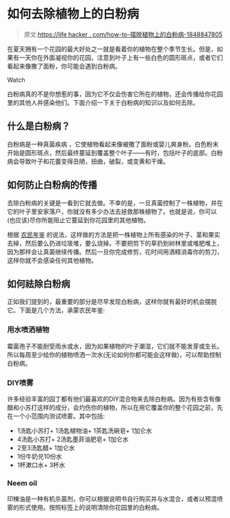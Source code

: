 # 如何去除植物上的白粉病

> 原文:[https://life hacker . com/how-to-摆脱植物上的白粉病-1848847805](https://lifehacker.com/how-to-get-rid-of-powdery-mildew-on-your-plants-1848847805)

在夏天拥有一个花园的最大好处之一就是看着你的植物在整个季节生长。但是，如果有一天你在外面凝视你的花园，注意到叶子上有一些白色的圆形斑点，或者它们看起来像撒了面粉，你可能会遇到白粉病。

Watch

白粉病真的不是你想惹的事，因为它不仅会伤害它所在的植物，还会传播给你花园里的其他人并感染他们。下面介绍一下关于白粉病的知识以及如何去除。

## 什么是白粉病？

白粉病是一种真菌疾病 ，它使植物看起来像被撒了面粉或婴儿爽身粉。白色粉末开始是圆形斑点，然后最终蔓延到覆盖整个叶子——有时，包括叶子的底部。白粉病会导致叶子和花蕾变得丑陋，扭曲，破裂，或变黄和干燥。

## 如何防止白粉病的传播

去除白粉病的关键是一看到它就去做。不幸的是，一旦真菌控制了一株植物，并在它的叶子里安家落户，你就没有多少办法去拯救那株植物了。也就是说，你可以(也应该)尽你所能阻止它蔓延到你花园里的其他植物。

根据 [农民年鉴](https://www.almanac.com/pest/powdery-mildew) 的说法，这样做的方法是把一株植物上所有感染的叶子、茎和果实去掉，然后要么扔进垃圾堆，要么烧掉。不要把剪下的草扔到树林里或堆肥堆上，因为那样会让真菌继续传播。然后一旦你完成修剪，花时间用酒精消毒你的剪刀，这样你就不会感染任何其他植物。

## **如何祛除白粉病**

正如我们提到的，最重要的部分是尽早发现白粉病，这样你就有最好的机会摆脱它。下面是几个方法，承蒙农民年鉴:

### 用水喷洒植物

霉菌孢子不能耐受雨水或水，因为如果植物的叶子潮湿，它们就不能发芽或生长。所以每周至少给你的植物喷洒一次水(无论如何你都可能会这样做)，可以帮助控制白粉病。

### DIY喷雾

许多经验丰富的园丁都有他们最喜欢的DIY混合物来去除白粉病。因为有些含有像醋和小苏打这样的成分，会灼伤你的植物，所以在用它覆盖你的整个花园之前，先在一个小范围内测试喷雾。其中包括:

*   1汤匙小苏打+ 1汤匙植物油+ 1茶匙洗碗皂+ 1加仑水
*   4汤匙小苏打+ 2汤匙墨菲油肥皂+ 1加仑水
*   2至3汤匙醋+ 1加仑水
*   1份牛奶兑10份水
*   1杯漱口水+ 3杯水

### Neem oil

印楝油是一种有机杀菌剂，你可以根据说明书自行购买并与水混合，或者以预混喷雾的形式使用。按照标签上的说明清除你花园里的白粉病。